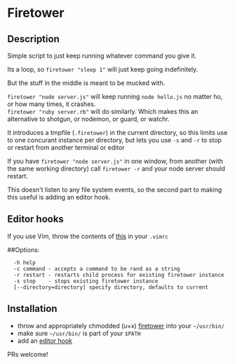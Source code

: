 # Firetower


## Description

Simple script to just keep running whatever command you give it.

Its a loop, so `firetower "sleep 1"` will just keep going indefinitely.

But the stuff in the middle is meant to be mucked with.

`firetower "node server.js"` will keep running `node hello.js` no matter ho, or how many times, it crashes.  
`firetower "ruby server.rb"` will do similarly. Which makes this an alternative to shotgun, or nodemon, or guard, or watchr.

It introduces a tmpfile (`.firetower`) in the current directory, so this limits use to one concurant instance per directory, but lets you use `-s` and `-r` to stop or restart from another terminal or editor

If you have `firetower "node server.js"` in one window, from another (with the same working directory) call `firetower -r` and your node server should restart.

This doesn't listen to any file system events, so the second part to making this useful is adding an editor hook.

## Editor hooks

If you use Vim, throw the contents of [this](https://github.com/mweitzel/firetower/blob/master/vim-hook.vim) in your `.vimrc`

##Options:

```
  -h help
  -c command - accepts a command to be rand as a string
  -r restart - restarts child process for existing firetower instance
  -s stop    - stops existing firetower instance
  [--directory=directory] specify directory, defaults to current
```
## Installation

- throw and appropriately chmodded (u+x) [firetower](https://github.com/mweitzel/firetower/blob/master/firetower) into your `~/usr/bin/`
- make sure `~/usr/bin/` is part of your `$PATH`
- add an [editor hook](#editor-hooks)

PRs welcome!

